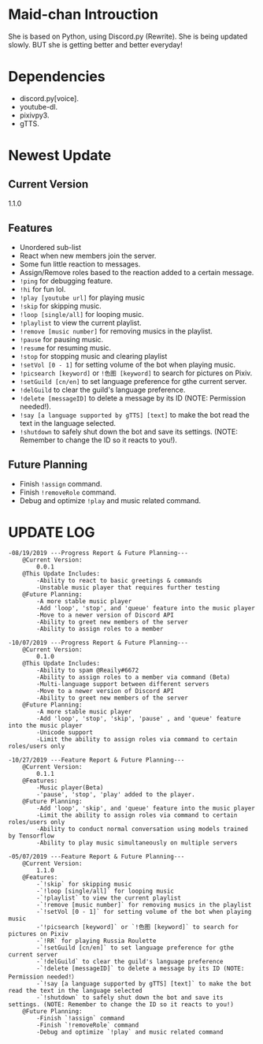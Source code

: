 # Maid-chan Introuction
She is based on Python, using Discord.py (Rewrite).
She is being updated slowly.
BUT she is getting better and better everyday!

# Dependencies
- discord.py[voice].
- youtube-dl.
- pixivpy3.
- gTTS.

# Newest Update

## Current Version
1.1.0

## Features

* Unordered sub-list
* React when new members join the server.
* Some fun little reaction to messages.
* Assign/Remove roles based to the reaction added to a certain message.
* `!ping` for debugging feature.
* `!hi` for fun lol.
* `!play [youtube url]` for playing music
* `!skip` for skipping music.
* `!loop [single/all]` for looping music.
* `!playlist` to view the current playlist.
* `!remove [music number]` for removing musics in the playlist.
* `!pause` for pausing music.
* `!resume` for resuming music.
* `!stop` for stopping music and clearing playlist
* `!setVol [0 - 1]` for setting volume of the bot when playing music.
* `!picsearch [keyword]` or `!色图 [keyword]` to search for pictures on Pixiv.
* `!setGuild [cn/en]` to set language preference for gthe current server.
* `!delGuild` to clear the guild's language preference.
* `!delete [messageID]` to delete a message by its ID (NOTE: Permission needed!).
* `!say [a language supported by gTTS] [text]` to make the bot read the text in the language selected.
* `!shutdown` to safely shut down the bot and save its settings. (NOTE: Remember to change the ID so it reacts to you!).
## Future Planning
* Finish `!assign` command.
* Finish `!removeRole` command.
* Debug and optimize `!play` and music related command.

# UPDATE LOG
```
-08/19/2019 ---Progress Report & Future Planning---
    @Current Version:
        0.0.1
    @This Update Includes:
        -Ability to react to basic greetings & commands
        -Unstable music player that requires further testing
    @Future Planning:
        -A more stable music player
        -Add 'loop', 'stop', and 'queue' feature into the music player
        -Move to a newer version of Discord API
        -Ability to greet new members of the server
        -Ability to assign roles to a member

-10/07/2019 ---Progress Report & Future Planning---
    @Current Version:
        0.1.0
    @This Update Includes:
        -Ability to spam @Reaily#6672
        -Ability to assign roles to a member via command (Beta)
        -Multi-language support between different servers
        -Move to a newer version of Discord API
        -Ability to greet new members of the server
    @Future Planning:
        -A more stable music player
        -Add 'loop', 'stop', 'skip', 'pause' , and 'queue' feature into the music player
        -Unicode support
        -Limit the ability to assign roles via command to certain roles/users only

-10/27/2019 ---Feature Report & Future Planning---
    @Current Version:
        0.1.1
    @Features:
        -Music player(Beta)
        -'pause', 'stop', 'play' added to the player.
    @Future Planning:
        -Add 'loop', 'skip', and 'queue' feature into the music player
        -Limit the ability to assign roles via command to certain roles/users only
        -Ability to conduct normal conversation using models trained by Tensorflow
        -Ability to play music simultaneously on multiple servers

-05/07/2019 ---Feature Report & Future Planning---
    @Current Version:
        1.1.0
    @Features:
        -`!skip` for skipping music
        -`!loop [single/all]` for looping music
        -`!playlist` to view the current playlist
        -`!remove [music number]` for removing musics in the playlist
        -`!setVol [0 - 1]` for setting volume of the bot when playing music
        -'!picsearch [keyword]` or `!色图 [keyword]` to search for pictures on Pixiv
        -`!RR` for playing Russia Roulette
        -`!setGuild [cn/en]` to set language preference for gthe current server
        -`!delGuild` to clear the guild's language preference
        -`!delete [messageID]` to delete a message by its ID (NOTE: Permission needed!）
        -`!say [a language supported by gTTS] [text]` to make the bot read the text in the language selected
        -`!shutdown` to safely shut down the bot and save its settings. (NOTE: Remember to change the ID so it reacts to you!)
    @Future Planning:
        -Finish `!assign` command
        -Finish `!removeRole` command
        -Debug and optimize `!play` and music related command
```
